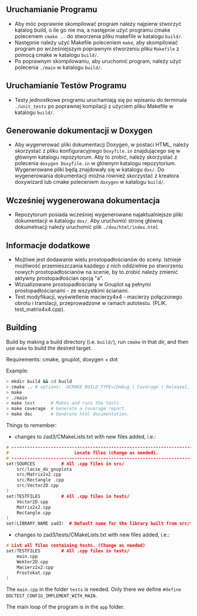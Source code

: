## Uruchamianie Programu
 * Aby móc poprawnie skompilować program należy najpierw stworzyć katalog build, o ile go nie ma, a następnie użyć programu cmake poleceniem `cmake ..` do stworzenia pliku makefile w katalogu `build/`.
 * Następnie należy użyć Makefile poleceniem `make`, aby skompilować program po wcześniejszym poprawnym stworzeniu pliku `Makefile` z pomocą cmake w katalogu `build/`. 
 * Po poprawnym skompilowaniu, aby uruchomić program, należy użyć polecenia `./main` w katalogu `build/`.

## Uruchamianie Testów Programu
 * Testy jednostkowe programu uruchamiają się po wpisaniu do terminala `./unit_tests` po poprawnej kompilacji z użyciem pliku Makefile w katalogu `build/`.

## Generowanie dokumentacji w Doxygen
 * Aby wygenerować pliki dokumentacji Doxygen, w postaci HTML, należy skorzystać z pliku konfiguracyjnego `Doxyfile.in` znajdującego się w głównym katalogu repozytorum. Aby to zrobić, należy skorzystać z polecenia `doxygen Doxyfile.in` w głównym katalogu repozytorium. Wygenerowane pliki będą znajdowały się w katalogu `dox/`. Do wygenerowania dokumentacji można również skorzystać z kreatora doxywizard lub cmake poleceniem `doxygen` w katalogu `build/`. 

## Wcześniej wygenerowana dokumentacja
 * Repozytorum posiada wcześniej wygenerowane najaktualniejsze pliki dokumentacji w katalogu `dox/`. Aby uruchomić stronę główną dokumetnacji należy uruchomić plik `./dox/html/index.html`

## Informacje dodatkowe
 * Możliwe jest dodawanie wielu prostopadłościanów do sceny. Istnieje możliwość przemieszczania każdego z nich oddzielnie po stworzeniu nowych prostopadłościanów na scenie, by to zrobić należy zmienić aktywny prostopadłościan opcją "a". 
 * Wizualizowane prostopadłościany w Gnuplot są pełnymi prostopadłościanami - ze wszystkimi ścianami.
 * Test modyfikacji, wyświetlenie macierzy4x4 - macierzy połączonego obrotu i translacji, przeprowadzone w ramach autotestu. (PLIK. test_matrix4x4.cpp).

## Building
Build by making a build directory (i.e. `build/`), run `cmake` in that dir, and then use `make` to build the desired target.

Requirements: cmake, gnuplot, doxygen + dot

Example:

``` bash
> mkdir build && cd build
> cmake .. # options: -DCMAKE_BUILD_TYPE=[Debug | Coverage | Release], Debug is default
> make
> ./main
> make test      # Makes and runs the tests.
> make coverage  # Generate a coverage report.
> make doc       # Generate html documentation.
```

Things to remember:
* changes to zad3/CMakeLists.txt with new files added, i.e.:
```cpp
# --------------------------------------------------------------------------------
#                         Locate files (change as needed).
# --------------------------------------------------------------------------------
set(SOURCES          # All .cpp files in src/
    src/lacze_do_gnuplota
    src/Matrix2x2.cpp
    src/Rectangle .cpp
    src/Vector2D.cpp
)
set(TESTFILES        # All .cpp files in tests/
    Vector2D.cpp
    Matrix2x2.cpp
    Rectangle.cpp
)
set(LIBRARY_NAME zad3)  # Default name for the library built from src/*.cpp (change if you wish)
```
* changes to zad3/tests/CMakeLists.txt with new files added, i.e.:
```cpp
# List all files containing tests. (Change as needed)
set(TESTFILES        # All .cpp files in tests/
    main.cpp
    Wektor2D.cpp
    Macierz2x2.cpp
    Prostokat.cpp
)
```
The `main.cpp` in the folder `tests` is needed. Only there we define `#define DOCTEST_CONFIG_IMPLEMENT_WITH_MAIN`.

The main loop of the program is in the `app` folder.

